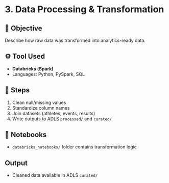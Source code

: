 # 3. Data Processing & Transformation

## 📌 Objective
Describe how raw data was transformed into analytics-ready data.

## ⚙️ Tool Used
- **Databricks (Spark)**
- Languages: Python, PySpark, SQL

## 🔄 Steps
1. Clean null/missing values
2. Standardize column names
3. Join datasets (athletes, events, results)
4. Write outputs to ADLS `processed/` and `curated/`

## 📓 Notebooks
- `databricks_notebooks/` folder contains transformation logic

## Output
- Cleaned data available in ADLS `curated/`
